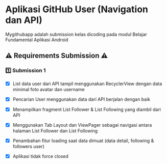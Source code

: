 # Aplikasi GitHub User (Navigation dan API)
Mygithubapp adalah submission kelas dicoding pada modul Belajar Fundamental Aplikasi Android

## :warning: Requirements Submission :warning:
### :one: Submission 1
- [x] List data user dari API tampil menggunakan RecyclerView dengan data minimal foto avatar dan username
- [x] Pencarian User menggunakan data dari API berjalan dengan baik
- [x] Menampilkan fragment List Follower & List Following yang diambil dari API
- [x] Menggunakan Tab Layout dan ViewPager sebagai navigasi antara halaman List Follower dan List Following
- [x] Penambahan fitur loading saat data dimuat (data detail, following & followers user)
- [x] Aplikasi tidak force closed


